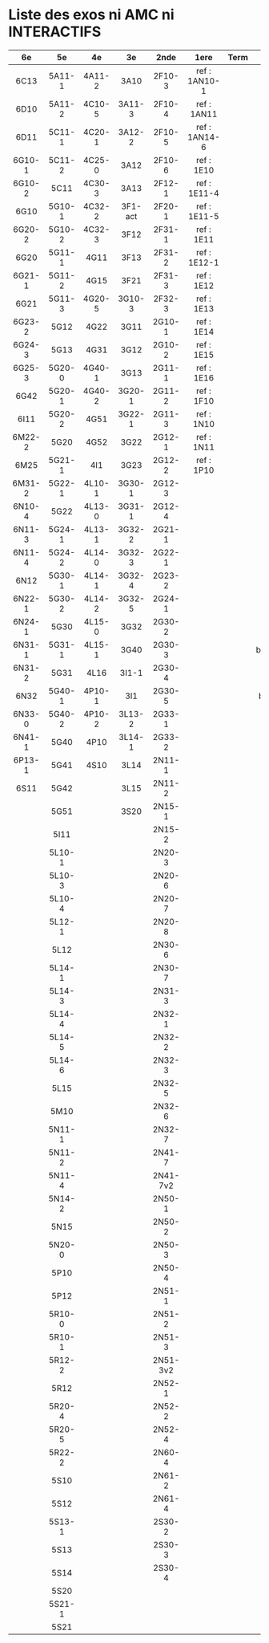 # Liste des exos ni AMC ni INTERACTIFS

|6e|5e|4e|3e|2nde|1ere|Term|Reste|
|:-:|:-:|:-:|:-:|:-:|:-:|:-:|:-:|
|6C13|5A11-1|4A11-2|3A10|2F10-3|ref : 1AN10-1||MG32_3F13|
|6D10|5A11-2|4C10-5|3A11-3|2F10-4|ref : 1AN11||beta2F31|
|6D11|5C11-1|4C20-1|3A12-2|2F10-5|ref : 1AN14-6||beta3F23|
|6G10-1|5C11-2|4C25-0|3A12|2F10-6|ref : 1E10||beta3G15|
|6G10-2|5C11|4C30-3|3A13|2F12-1|ref : 1E11-4||beta3G41|
|6G10|5G10-1|4C32-2|3F1-act|2F20-1|ref : 1E11-5||beta3S20-1|
|6G20-2|5G10-2|4C32-3|3F12|2F31-1|ref : 1E11||beta3s21|
|6G20|5G11-1|4G11|3F13|2F31-2|ref : 1E12-1||beta4C31|
|6G21-1|5G11-2|4G15|3F21|2F31-3|ref : 1E12||beta4G20-3|
|6G21|5G11-3|4G20-5|3G10-3|2F32-3|ref : 1E13||beta4G20-4|
|6G23-2|5G12|4G22|3G11|2G10-1|ref : 1E14||beta5G30-2|
|6G24-3|5G13|4G31|3G12|2G10-2|ref : 1E15||beta6C33-1|
|6G25-3|5G20-0|4G40-1|3G13|2G11-1|ref : 1E16||beta6test2|
|6G42|5G20-1|4G40-2|3G20-1|2G11-2|ref : 1F10||beta6test2021|
|6I11|5G20-2|4G51|3G22-1|2G11-3|ref : 1N10||betaAsymptotesObliques|
|6M22-2|5G20|4G52|3G22|2G12-1|ref : 1N11||betaEqCarreDansC|
|6M25|5G21-1|4I1|3G23|2G12-2|ref : 1P10||betaEquations|
|6M31-2|5G22-1|4L10-1|3G30-1|2G12-3|||betaEquationsLog|
|6N10-4|5G22|4L13-0|3G31-1|2G12-4|||betaEqValAbs|
|6N11-3|5G24-1|4L13-1|3G32-2|2G21-1|||betaExo3d|
|6N11-4|5G24-2|4L14-0|3G32-3|2G22-1|||betaExoLimite|
|6N12|5G30-1|4L14-1|3G32-4|2G23-2|||betaExoSimpleMatthieu|
|6N22-1|5G30-2|4L14-2|3G32-5|2G24-1|||betaModele10_simple_question-reponse|
|6N24-1|5G30|4L15-0|3G32|2G30-2|||betaModele11_parametrable|
|6N31-1|5G31-1|4L15-1|3G40|2G30-3|||betaModele20_plusieurs_types_de_questions|
|6N31-2|5G31|4L16|3I1-1|2G30-4|||betaModele21_parametrables|
|6N32|5G40-1|4P10-1|3I1|2G30-5|||betaModele30_constructions_géométriques|
|6N33-0|5G40-2|4P10-2|3L13-2|2G33-1|||betaModele31_parametrables|
|6N41-1|5G40|4P10|3L14-1|2G33-2|||betaModele40_tableau_proportionnalite|
|6P13-1|5G41|4S10|3L14|2N11-1|||betaModele41_tableau_signes_variations|
|6S11|5G42||3L15|2N11-2|||betaModele50_Mathsteps|
||5G51||3S20|2N15-1|||betaProbaAouB|
||5I11|||2N15-2|||betaProbabilites|
||5L10-1|||2N20-3|||betaProbabilitesJC|
||5L10-3|||2N20-6|||betaPuissances|
||5L10-4|||2N20-7|||betarotation3d|
||5L12-1|||2N20-8|||betaSpline|
||5L12|||2N30-6|||betaSys2x2CombLin|
||5L14-1|||2N30-7|||betaThales|
||5L14-3|||2N31-3|||betaTracerParabole|
||5L14-4|||2N32-1|||moule_a_exo_mathalea|
||5L14-5|||2N32-2|||moule_a_exo_mathalea2d|
||5L14-6|||2N32-3|||c3C10-2|
||5L15|||2N32-5|||c3I11|
||5M10|||2N32-6|||c3N10|
||5N11-1|||2N32-7|||c3N23|
||5N11-2|||2N41-7|||can6I01|
||5N11-4|||2N41-7v2|||CM020|
||5N14-2|||2N50-1|||CM021|
||5N15|||2N50-2|||ExC100|
||5N20-0|||2N50-3|||HPC100|
||5P10|||2N50-4|||PEA11-1|
||5P12|||2N51-1|||PEA11|
||5R10-0|||2N51-2|||PEA12|
||5R10-1|||2N51-3|||PEA13|
||5R12-2|||2N51-3v2|||PEG20|
||5R12|||2N52-1|||PEG21|
||5R20-4|||2N52-2|||PEG22|
||5R20-5|||2N52-4|||PEG23|
||5R22-2|||2N60-4|||PEG24|
||5S10|||2N61-2|||P003|
||5S12|||2N61-4|||P004|
||5S13-1|||2S30-2|||P005|
||5S13|||2S30-3|||P006|
||5S14|||2S30-4|||P007|
||5S20||||||P008|
||5S21-1||||||P009|
||5S21||||||P010|
